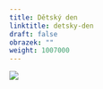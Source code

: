 ```yaml
---
title: Dětský den
linktitle: detsky-den
draft: false
obrazek: ""
weight: 1007000
---
```

![](/assets/media/dd_baner-1-.jpg)